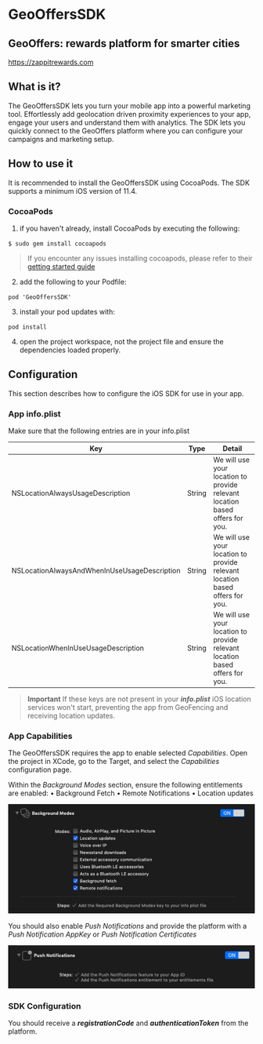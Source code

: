 # GeoOffersSDK

## GeoOffers: rewards platform for smarter cities
https://zappitrewards.com

## What is it?
The GeoOffersSDK lets you turn your mobile app into a powerful marketing tool. Effortlessly add geolocation driven proximity experiences to your app, engage your users and understand them with analytics. The SDK lets you quickly connect to the GeoOffers platform where you can configure your campaigns and marketing setup.

## How to use it

It is recommended to install the GeoOffersSDK using CocoaPods. The SDK supports a minimum iOS version of 11.4.

### CocoaPods
1. if you haven't already, install CocoaPods by executing the following:
```
$ sudo gem install cocoapods
```
> If you encounter any issues installing cocoapods, please refer to their [getting started guide](https://guides.cocoapods.org/using/getting-started.html)
2. add the following to your Podfile:
```
pod 'GeoOffersSDK'
```
3. install your pod updates with:
```
pod install
```
4. open the project workspace, not the project file and ensure the dependencies loaded properly.

## Configuration
This section describes how to configure the iOS SDK for use in your app.

### App info.plist
Make sure that the following entries are in your info.plist

| Key | Type | Detail |
| --- | --- | --- |
| NSLocationAlwaysUsageDescription   | String  | We will use your location to provide relevant location based offers for you.|
| NSLocationAlwaysAndWhenInUseUsageDescription   | String  | We will use your location to provide relevant location based offers for you.|
| NSLocationWhenInUseUsageDescription   | String  | We will use your location to provide relevant location based offers for you.|

> **Important**
> If these keys are not present in your **_info.plist_** iOS location services won't start, preventing the app from GeoFencing and receiving location updates.

### App Capabilities
The GeoOffersSDK requires the app to enable selected _Capabilities_. Open the project in XCode, go to the Target, and select the _Capabilities_ configuration page.

Within the _Background Modes_ section, ensure the following entitlements are enabled:
• Background Fetch
• Remote Notifications
• Location updates

![background modes](Capabilities-Background-Modes.png "Background Modes")

You should also enable _Push Notifications_ and provide the platform with a _Push Notification AppKey_ or _Push Notification Certificates_

![push notificaions](Capabilities-Push-Notifications.png "Push Notifications")

### SDK Configuration

You should receive a **_registrationCode_** and **_authenticationToken_** from the platform.
